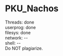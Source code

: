 # PKU_Nachos
Threads: done</br>
userprog: done</br>
filesys: done</br>
network: --</br>
shell: --</br>
Do NOT plagiarize.
